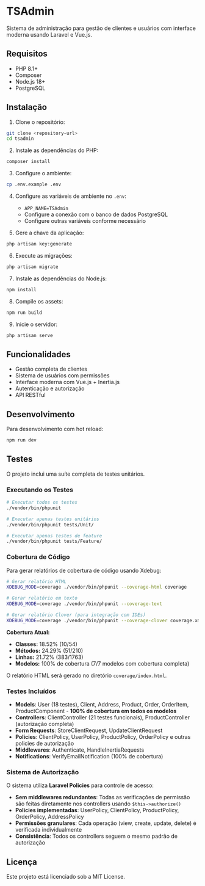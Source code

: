 # TSAdmin

Sistema de administração para gestão de clientes e usuários com interface moderna usando Laravel e Vue.js.

## Requisitos

-   PHP 8.1+
-   Composer
-   Node.js 18+
-   PostgreSQL

## Instalação

1. Clone o repositório:

```bash
git clone <repository-url>
cd tsadmin
```

2. Instale as dependências do PHP:

```bash
composer install
```

3. Configure o ambiente:

```bash
cp .env.example .env
```

4. Configure as variáveis de ambiente no `.env`:

    - `APP_NAME=TSAdmin`
    - Configure a conexão com o banco de dados PostgreSQL
    - Configure outras variáveis conforme necessário

5. Gere a chave da aplicação:

```bash
php artisan key:generate
```

6. Execute as migrações:

```bash
php artisan migrate
```

7. Instale as dependências do Node.js:

```bash
npm install
```

8. Compile os assets:

```bash
npm run build
```

9. Inicie o servidor:

```bash
php artisan serve
```

## Funcionalidades

-   Gestão completa de clientes
-   Sistema de usuários com permissões
-   Interface moderna com Vue.js + Inertia.js
-   Autenticação e autorização
-   API RESTful

## Desenvolvimento

Para desenvolvimento com hot reload:

```bash
npm run dev
```

## Testes

O projeto inclui uma suíte completa de testes unitários.

### Executando os Testes

```bash
# Executar todos os testes
./vendor/bin/phpunit

# Executar apenas testes unitários
./vendor/bin/phpunit tests/Unit/

# Executar apenas testes de feature
./vendor/bin/phpunit tests/Feature/
```

### Cobertura de Código

Para gerar relatórios de cobertura de código usando Xdebug:

```bash
# Gerar relatório HTML
XDEBUG_MODE=coverage ./vendor/bin/phpunit --coverage-html coverage

# Gerar relatório em texto
XDEBUG_MODE=coverage ./vendor/bin/phpunit --coverage-text

# Gerar relatório Clover (para integração com IDEs)
XDEBUG_MODE=coverage ./vendor/bin/phpunit --coverage-clover coverage.xml
```

**Cobertura Atual:**

-   **Classes:** 18.52% (10/54)
-   **Métodos:** 24.29% (51/210)
-   **Linhas:** 21.72% (383/1763)
-   **Modelos:** 100% de cobertura (7/7 modelos com cobertura completa)

O relatório HTML será gerado no diretório `coverage/index.html`.

### Testes Incluídos

-   **Models**: User (18 testes), Client, Address, Product, Order, OrderItem, ProductComponent - **100% de cobertura em todos os modelos**
-   **Controllers**: ClientController (21 testes funcionais), ProductController (autorização completa)
-   **Form Requests**: StoreClientRequest, UpdateClientRequest
-   **Policies**: ClientPolicy, UserPolicy, ProductPolicy, OrderPolicy e outras policies de autorização
-   **Middlewares**: Authenticate, HandleInertiaRequests
-   **Notifications**: VerifyEmailNotification (100% de cobertura)

### Sistema de Autorização

O sistema utiliza **Laravel Policies** para controle de acesso:

-   **Sem middlewares redundantes**: Todas as verificações de permissão são feitas diretamente nos controllers usando `$this->authorize()`
-   **Policies implementadas**: UserPolicy, ClientPolicy, ProductPolicy, OrderPolicy, AddressPolicy
-   **Permissões granulares**: Cada operação (view, create, update, delete) é verificada individualmente
-   **Consistência**: Todos os controllers seguem o mesmo padrão de autorização

## Licença

Este projeto está licenciado sob a MIT License.
